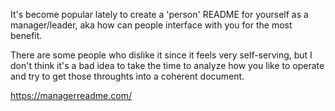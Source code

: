 It's become popular lately to create a 'person' README for yourself as a manager/leader, aka how can people interface with you for the most benefit.

There are some people who dislike it since it feels very self-serving, but I don't think it's a bad idea to take the time to analyze how you like to operate and try to get those throughts into a coherent document.

https://managerreadme.com/
